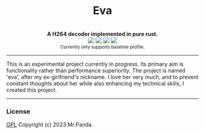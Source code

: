 <!--lint disable no-literal-urls-->
<div align="center">
  <h1>Eva</h1>
</div>
<br/>
<div align="center">
  <strong>A H264 decoder implemented in pure rust.</strong>
</div>
<div align="center">
  <img src="https://img.shields.io/github/actions/workflow/status/mycrl/eva/test.yml?branch=main"/>
  <img src="https://img.shields.io/github/license/mycrl/eva"/>
  <img src="https://img.shields.io/github/issues/mycrl/eva"/>
  <img src="https://img.shields.io/github/stars/mycrl/eva"/>
</div>
<div align="center">
  <sup>Currently only supports baseline profile.</sup>
</div>

***

This is an experimental project currently in progress. Its primary aim is functionality rather than performance superiority. The project is named 'eva', after my ex-girlfriend's nickname. I love her very much, and to prevent constant thoughts about her while also enhancing my technical skills, I created this project.

***

### License
[GPL](./LICENSE) Copyright (c) 2023 Mr.Panda.